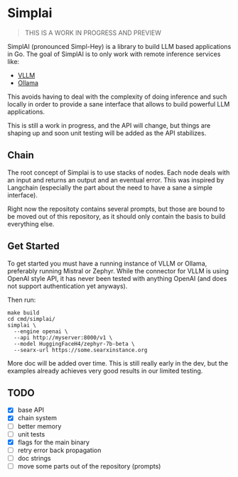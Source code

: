 # Simplai

> THIS IS A WORK IN PROGRESS AND PREVIEW

SimplAI (pronounced Simpl-Hey) is a library to build LLM based applications in
Go. The goal of SimplAI is to only work with remote inference services like:

- [VLLM](https://vllm.readthedocs.io/en/latest/)
- [Ollama](https://ollama.ai/)

This avoids having to deal with the complexity of doing inference and such
locally in order to provide a sane interface that allows to build powerful LLM
applications.

This is still a work in progress, and the API will change, but things are
shaping up and soon unit testing will be added as the API stabilizes.

## Chain

The root concept of Simplai is to use stacks of nodes. Each node deals with an
input and returns an output and an eventual error.
This was inspired by Langchain (especially the part about the need to have a
sane a simple interface).

Right now the repositoty contains several prompts, but those are bound to be
moved out of this repository, as it should only contain the basis to build
everything else.

## Get Started

To get started you must have a running instance of VLLM or Ollama, preferably
running Mistral or Zephyr. While the connector for VLLM is using OpenAI style
API, it has never been tested with anything OpenAI (and does not support
authentication yet anyways).

Then run:

    make build
    cd cmd/simplai/
    simplai \
      --engine openai \
      --api http://myserver:8000/v1 \
      --model HuggingFaceH4/zephyr-7b-beta \
      --searx-url https://some.searxinstance.org

More doc will be added over time. This is still really early in the dev, but the
examples already achieves very good results in our limited testing.

## TODO

- [x] base API
- [x] chain system
- [ ] better memory
- [ ] unit tests
- [x] flags for the main binary
- [ ] retry error back propagation
- [ ] doc strings
- [ ] move some parts out of the repository (prompts)
